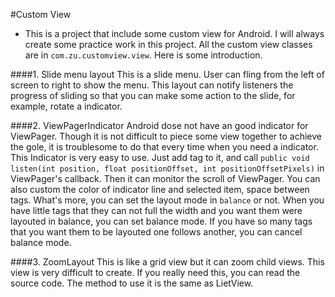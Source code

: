 #Custom View
- This is a project that include some custom view for Android. I will always create some practice work in this project. All the custom view classes are in `com.zu.customview.view`. Here is some introduction.

####1. Slide menu layout
This is a slide menu. User can fling from the left of screen to right to show the menu. This layout can notify listeners the progress of sliding so that you can make some action to the slide, for example, rotate a indicator.

####2. ViewPagerIndicator
Android dose not have an good indicator for ViewPager. Though it is not difficult to piece some view together to achieve the gole, it is troublesome to do that every time when you need a indicator. This Indicator is very easy to use. Just add tag to it, and call `public void listen(int position, float positionOffset, int positionOffsetPixels)` in ViewPager's callback. Then it can monitor the scroll of ViewPager. You can also custom the color of indicator line and selected item, space between tags. What's more, you can set the layout mode in `balance` or not. When you have little tags that they can not full the width and you want them were layouted in balance, you can set balance mode. If you have so many tags that you want them to be layouted one follows another, you can cancel balance mode.

####3. ZoomLayout
This is like a grid view but it can zoom child views. This view is very difficult to create. If you really need this, you can read the source code. The method to use it is the same as LietView.

